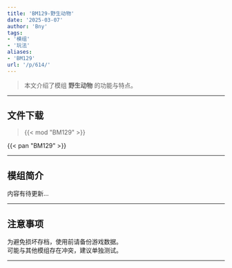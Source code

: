 ```yaml
---
title: 'BM129-野生动物'
date: '2025-03-07'
author: 'Bny'
tags:
- '模组'
- '玩法'
aliases:
- 'BM129'
url: '/p/614/'
---
```


> 本文介绍了模组 **野生动物** 的功能与特点。

---

## 文件下载  

> {{< mod "BM129" >}}  

{{< pan "BM129" >}}  

---

## 模组简介

>  
内容有待更新...  

---

## 注意事项

>  
为避免损坏存档，使用前请备份游戏数据。  
可能与其他模组存在冲突，建议单独测试。  

---


